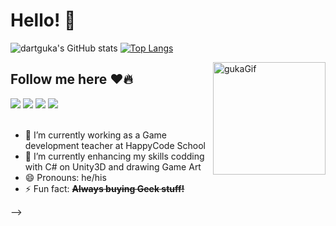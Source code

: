 ### <h1>Hello! 👋</h1>



![dartguka's GitHub stats](https://github-readme-stats.vercel.app/api?username=dartguka&show_icons=true&theme=radical)
[![Top Langs](https://github-readme-stats.vercel.app/api/top-langs/?username=dartguka)](https://github.com/dartguka/github-readme-stats)

<img width="180" height="180" align="right" alt="gukaGif" src=https://cdn.discordapp.com/attachments/331957488863936513/903456750957629450/hi.png>
<h2>Follow me here ❤️🔥</h2>
<div>
<a href="https://www.instagram.com/gukamoura" target="_blank"><img src="https://img.shields.io/badge/Instagram-E4405F?style=for-the-badge&logo=instagram&logoColor=white" target="_blank"></a>
<a href="https://www.linkedin.com/in/gustavo-moura-2a1a92b9/" target="_blank"><img src="https://img.shields.io/badge/LinkedIn-0077B5?style=for-the-badge&logo=linkedin&logoColor=white" target="_blank"></a>
<a href="https://www.facebook.com/guka.dart/" target="_blank"><img src="https://img.shields.io/badge/Facebook-1877F2?style=for-the-badge&logo=facebook&logoColor=white" target="_blank"></a>
<a href="https://www.twitch.tv/guka_moura" target="_blank"><img src="https://img.shields.io/badge/Twitch-9146FF?style=for-the-badge&logo=twitch&logoColor=white" target="_blank"></a>
 </br>
 </br>

 </div>


- 🔭 I’m currently working as a Game development teacher at HappyCode School
- 🌱 I’m currently enhancing my skills codding with C# on Unity3D and drawing Game Art 
- 😄 Pronouns: he/his
- ⚡ Fun fact: <b><s>Always buying Geek stuff!</s></b>

-->
